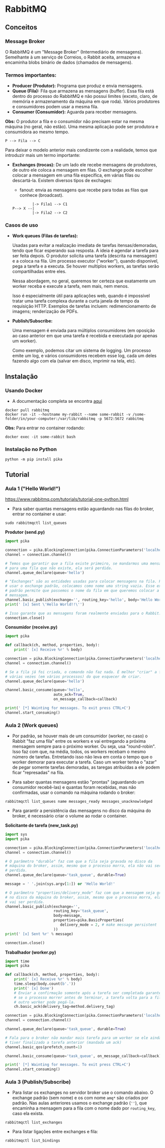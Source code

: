 # RabbitMQ

## Conceitos

### Message Broker

O RabbitMQ é um "Message Broker" (Intermediário de mensagens). Semelhante à um 
serviço de Correios, o Rabbit aceita, armazena e encaminha blobs binário de 
dados (chamados de mensagens).

### Termos importantes:

- **Producer (Produtor):** Programa que produz e envia mensagens.
- **Queue (Fila):** Fila que armazena as mensagens (buffer). Essa fila está 
dentro do processo do RabbitMQ e não possui limites (exceto, claro, de memória 
e armazenamento da máquina em que roda). Vários produtores e consumidores 
podem usar a mesma fila.
- **Consumer (Consumidor):** Aguarda para receber mensagens.

**Obs:** O produtor a fila e o consumidor não precisam estar na mesma máquina 
(no geral, não estão). Uma mesma aplicação pode ser produtora e consumidora ao 
mesmo tempo.

```
P --> Fila --> C  
```

Para deixar o modelo anterior mais condizente com a realidade, temos que 
introduzir mais um termo importante:

- **Exchanges (trocas):** De um lado ele recebe mensagens de produtores, de 
outro ele coloca a mensagem em filas. O exchange pode escolher colocar a 
mensagem em uma fila específica, em várias filas ou descartá-la. Existem 
diversos tipos de exchages:
    - fanout: envia as mensagens que recebe para todas as filas que conhece
    (broadcast).
    
    ```
             |-> Fila1 --> C1
    P--> X --|
             |-> Fila2 --> C2
    ```

### Casos de uso

- **Work queues (Filas de tarefas):** 

    Usadas para evitar a realização imediata de tarefas itensas/demoradas, 
    tendo que ficar esperando sua resposta. A ideia é agendar a tarefa para 
    ser feita depois. O produtor solicita uma tarefa (descrita na mensagem) e 
    a coloca na fila. Um processo executor ("worker"), quando disponível, 
    pega a tarefa e a executa. Se houver multiplos workers, as tarefas serão 
    compartilhadas entre eles. 
    
    Nessa abordagem, no geral, queremos ter certeza que exatamente um worker 
    receba e execute a tarefa, nem mais, nem menos.
    
    Isso é especialmente útil para aplicações web, quando é impossível tratar 
    uma tarefa complexa durante a curta janela de tempo da requisição HTTP. 
    Exemplos de tarefas incluem: redimencionamento de imagens; renderização de 
    PDFs.
    
- **Publish/Subscribe:**
    
    Uma mensagem é enviada para múltiplos consumidores (em oposição ao caso 
    anterior em que uma tarefa é recebida e executada por apenas um worker).
    
    Como exemplo, podemos citar um sistema de logging. Um processo emite um 
    log, e vários consumidores recebem esse log, cada um deles fazendo algo 
    com ela (salvar em disco, imprimir na tela, etc). 

## Instalação

### Usando Docker

- A documentação completa se encontra [aqui](https://registry.hub.docker.com/_/rabbitmq/)

```commandline
docker pull rabbitmq
docker run -it --hostname my-rabbit --name some-rabbit -v /some-folder/in/your-computer:/var/lib/rabbitmq -p 5672:5672 rabbitmq
```

**Obs:** Para entrar no container rodando:

```commandline
docker exec -it some-rabbit bash
```

### Instalação no Python

```commandline
python -m pip install pika
```

## Tutorial

### Aula 1 ("Hello World!")

https://www.rabbitmq.com/tutorials/tutorial-one-python.html

- Para saber quantas mensagens estão aguardando nas filas do broker, entrar no 
container e usar:

```commandline
sudo rabbitmqctl list_queues
```

**Produtor (send.py)**
```python
import pika

connection = pika.BlockingConnection(pika.ConnectionParameters('localhost'))
channel = connection.channel()

# Temos que garantir que a fila existe primeiro, se mandarmos uma mensagem
# para uma fila que não existe, ela será perdida.
channel.queue_declare(queue='hello')

# "Exchanges" são as entidades usadas para colocar mensagens na fila. Para
# usar o exchange padrão, colocamos como nome uma string vazia. Esse exchange
# padrão permite que passemos o nome da fila em que queremos colocar a
# mensagem.
channel.basic_publish(exchange='', routing_key='hello', body='Hello World!!')
print(' [x] Sent \'Hello World!!\'')

# Isso garante que as mensagens foram realmente enviadas para o Rabbit.
connection.close()
```

**Consumidor (receive.py)**

```python
import pika

def callback(ch, method, properties, body):
    print(' [x] Receive %r' % body)

connection = pika.BlockingConnection(pika.ConnectionParameters('localhost'))
channel = connection.channel()

# Se a fila já foi criada, o comando não faz nada. É melhor "criar" a fila
# várias vezes (em vários processos) do que esquecer de criar.
channel.queue_declare(queue='hello')

channel.basic_consume(queue='hello',
                      auto_ack=True,
                      on_message_callback=callback)

print(' [*] Wainting for messages. To exit press CTRL+C')
channel.start_consuming()
```

### Aula 2 (Work queues)

- Por padrão, se houver mais de um consumidor (worker, no caso) o Rabbit "faz 
uma fila" entre os workers e vai entregando a próxima mensagem sempre para o 
próximo worker. Ou seja, usa "round-robin". Isso faz com que, na média, todos, 
os workers recebam o mesmo número de tarefas. Entretando isso não leva em 
conta o tempo que o worker demorar para executar a tarefa. Caso um worker 
tenha o "azar" de pegar somente tarefas demoradas, as taregas atribuídas a ele 
podem ficar "represadas" na fila.

- Para saber quantas mensagens estão "prontas" (aguardando um consumidor 
recebê-las) e quantas foram recebidas, mas não confirmadas, usar o comando na 
máquina rodando o broker:

```commandline
rabbitmqctl list_queues name messages_ready messages_unacknowledged
```

- Para garantir a persistência das mensagens no disco da máquina do broker, é 
necessário criar o volume ao rodar o container.

**Solicitante de tarefa (new_task.py)**

```python
import sys
import pika

connection = pika.BlockingConnection(pika.ConnectionParameters('localhost'))
channel = connection.channel()

# O parâmetro "durable" faz com que a fila seja gravada no disco da
# máquina do broker, assim, mesmo que o processo morra, ela não vai ser
# perdida.
channel.queue_declare(queue='task_queue', durable=True)

message = ' '.join(sys.argv[1:]) or 'Hello World!'

# O parâmetro "properties/delivery_mode" faz com que a mensagem seja gravada
# no disco da máquina do broker, assim, mesmo que o processo morra, ela não
# vai ser perdida.
channel.basic_publish(exchange='',
                      routing_key='task_queue',
                      body=message,
                      properties=pika.BasicProperties(
                         delivery_mode = 2, # make message persistent
                      ))
print(' [x] Sent %r' % message)

connection.close()
```

**Trabalhador (worker.py)**

```python
import time
import pika

def callback(ch, method, properties, body):
    print(' [x] Receive %r' % body)
    time.sleep(body.count(b'.'))
    print(' [x] Done')
    # Enviar a confirmação somente após a tarefa ser completada garante que,
    # se o processo morrer antes de terminar, a tarefa volta para a fila e
    # outro worker pode pegá-la.
    ch.basic_ack(delivery_tag=method.delivery_tag)

connection = pika.BlockingConnection(pika.ConnectionParameters('localhost'))
channel = connection.channel()

channel.queue_declare(queue='task_queue', durable=True)

# Fala para o broker não mandar mais tarefa para um worker se ele ainda não
# tiver finalizado a tarefa anterior (mandado um ack)
channel.basic_qos(prefetch_count=1)

channel.basic_consume(queue='task_queue', on_message_callback=callback)

print(' [*] Wainting for messages. To exit press CTRL+C')
channel.start_consuming()
```

### Aula 3 (Publish/Subscribe)

- Para listar os exchanges no servidor broker use o comando abaixo. O exchange 
padrão (sem nome) e os com nome `amq*` são criados por padrão. Nas aulas 
anteriores usamos o exchange padrão (`''`), que encaminha a mensagem para a 
fila com o nome dado por `routing_key`, caso ela exista.

```commandline
rabbitmqctl list_exchanges
```

- Para listar ligações entre exchanges e fila:

```commandline
rabbitmqctl list_bindings
```

